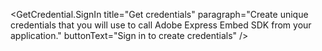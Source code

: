 <GetCredential className="getCredentialContainer" templateId={template_id} productName={product_name} />

<GetCredential.SignIn title="Get credentials" paragraph="Create unique credentials that you will use to call Adobe Express Embed SDK from your application." buttonText="Sign in to create credentials" />
